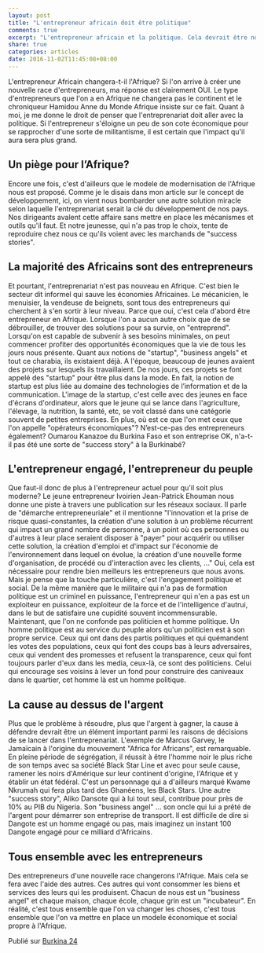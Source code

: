 ```yaml
---
layout: post
title: "L'entrepreneur africain doit être politique"
comments: true
excerpt: "L'entrepreneur africain et la politique. Cela devrait être normal."
share: true
categories: articles
date: 2016-11-02T11:45:08+08:00
---
```


L'entrepreneur Africain changera-t-il l'Afrique? Si l'on arrive à créer une nouvelle race d'entrepreneurs, ma réponse est clairement OUI. Le type d'entrepreneurs que l'on a en Afrique ne changera pas le continent et le chroniqueur Hamidou Anne du Monde Afrique insiste sur ce fait. Quant à moi, je me donne le droit de penser que l'entreprenariat doit aller avec la politique. Si l'entrepreneur s'éloigne un peu de son cote économique pour se rapprocher d'une sorte de militantisme, il est certain que l'impact qu'il aura sera plus grand.

## Un piège pour l’Afrique?
Encore une fois, c'est d'ailleurs que le modele de modernisation de l'Afrique nous est proposé. Comme je le disais dans mon article sur le concept de développement, ici, on vient nous bombarder une autre solution miracle selon laquelle l'entreprenariat serait la clé du développement de nos pays. Nos dirigeants avalent cette affaire sans mettre en place les mécanismes et outils qu'il faut. Et notre jeunesse, qui n'a pas trop le choix, tente de reproduire chez nous ce qu'ils voient avec les marchands de "success stories".

## La majorité des Africains sont des entrepreneurs
Et pourtant, l'entreprenariat n'est pas nouveau en Afrique. C'est bien le secteur dit informel qui sauve les économies Africaines. Le mécanicien, le menuisier, la vendeuse de beignets, sont tous des entrepreneurs qui cherchent à s'en sortir à leur niveau. Parce que oui, c'est cela d'abord être entrepreneur en Afrique. Lorsque l'on a aucun autre choix que de se débrouiller, de trouver des solutions pour sa survie, on "entreprend". Lorsqu'on est capable de subvenir à ses besoins minimales, on peut commencer profiter des opportunités économiques que la vie de tous les jours nous présente. Quant aux notions de "startup", "business angels" et tout ce charabia, ils existaient déjà. A l'époque, beaucoup de jeunes avaient des projets sur lesquels ils travaillaient. De nos jours, ces projets se font appelé des "startup" pour être plus dans la mode. En fait, la notion de startup est plus liée au domaine des technologies de l’information et de la communication. L'image de la startup, c'est celle avec des jeunes en face d'écrans d'ordinateur, alors que le jeune qui se lance dans l'agriculture, l'élevage, la nutrition, la santé, etc, se voit classé dans une catégorie souvent de petites entreprises. En plus, où est ce que l'on met ceux que l'on appelle "opérateurs économiques"? N’est-ce-pas des entrepreneurs également? Oumarou Kanazoe du Burkina Faso et son entreprise OK, n'a-t-il pas été une sorte de "success story" à la Burkinabé?

## L'entrepreneur engagé, l'entrepreneur du peuple
Que faut-il donc de plus à l'entrepreneur actuel pour qu'il soit plus moderne? Le jeune entrepreneur Ivoirien Jean-Patrick Ehouman nous donne une piste à travers une publication sur les réseaux sociaux. Il parle de "démarche entrepreneuriale" et il mentionne "l'innovation et la prise de risque quasi-constantes, la création d'une solution à un problème récurrent qui impact un grand nombre de personne, à un point où ces personnes ou d'autres à leur place seraient disposer à "payer" pour acquérir ou utiliser cette solution, la création d'emploi et d'impact sur l'économie de l'environnement dans lequel on évolue, la création d'une nouvelle forme d'organisation, de procédé ou d'interaction avec les clients, ..." Oui, cela est nécessaire pour rendre bien meilleurs les entrepreneurs que nous avons. Mais je pense que la touche particulière, c'est l'engagement politique et social. De la même manière que le militaire qui n'a pas de formation politique est un criminel en puissance, l'entrepreneur qui n'en a pas est un exploiteur en puissance, exploiteur de la force et de l'intelligence d'autrui, dans le but de satisfaire une cupidité souvent incommensurable. Maintenant, que l'on ne confonde pas politicien et homme politique. Un homme politique est au service du peuple alors qu'un politicien est à son propre service. Ceux qui ont dans des partis politiques et qui quémandent les votes des populations, ceux qui font des coups bas à leurs adversaires, ceux qui vendent des promesses et refusent la transparence, ceux qui font toujours parler d'eux dans les media, ceux-là, ce sont des politiciens. Celui qui encourage ses voisins à lever un fond pour construire des caniveaux dans le quartier, cet homme là est un homme politique.

## La cause au dessus de l'argent
Plus que le problème à résoudre, plus que l'argent à gagner, la cause à défendre devrait être un élément important parmi les raisons de décisions de se lancer dans l'entreprenariat. L'exemple de Marcus Garvey, le Jamaïcain à l'origine du mouvement "Africa for Africans", est remarquable. En pleine période de ségrégation, il réussit à être l'homme noir le plus riche de son temps avec sa société Black Star Line et avec pour seule cause, ramener les noirs d'Amérique sur leur continent d'origine, l'Afrique et y établir un état fédéral. C'est un personnage qui a d'ailleurs marqué Kwame Nkrumah qui fera plus tard des Ghanéens, les Black Stars. Une autre "success story", Aliko Dansote qui à lui tout seul, contribue pour près de 10% au PIB du Nigeria. Son "business angel" ... son oncle qui lui a prêté de l'argent pour démarrer son entreprise de transport. Il est difficile de dire si Dangote est un homme engagé ou pas, mais imaginez un instant 100 Dangote engagé pour ce milliard d'Africains.


## Tous ensemble avec les entrepreneurs
Des entrepreneurs d'une nouvelle race changerons l'Afrique. Mais cela se fera avec l'aide des autres. Ces autres qui vont consommer les biens et services des leurs qui les produisent. Chacun de nous est un "business angel" et chaque maison, chaque école, chaque grin est un "incubateur". En réalité, c'est tous ensemble que l'on va changer les choses, c'est tous ensemble que l'on va mettre en place un modele économique et social propre à l'Afrique.

Publié sur [Burkina 24](http://www.burkina24.com/2016/10/21/chronique-de-raakedo-lentrepreneur-africain-doit-etre-politique/)
